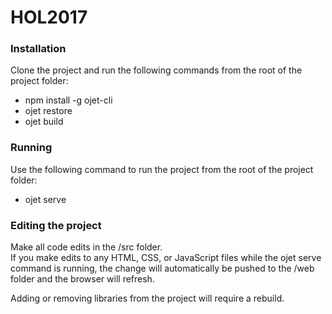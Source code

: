 # HOL2017

### Installation
Clone the project and run the following commands from the root of the project folder:
* npm install -g ojet-cli
* ojet restore
* ojet build

### Running
Use the following command to run the project from the root of the project folder:
* ojet serve
  
### Editing the project
Make all code edits in the /src folder.  
If you make edits to any HTML, CSS, or JavaScript files while the ojet serve command is running, 
the change will automatically be pushed to the /web folder and the browser will refresh.

Adding or removing libraries from the project will require a rebuild.
